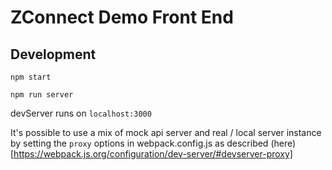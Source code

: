 # ZConnect Demo Front End

## Development

`npm start`

`npm run server`

devServer runs on `localhost:3000`

It's possible to use a mix of mock api server and real / local server instance by setting the `proxy` options in webpack.config.js as described (here)[https://webpack.js.org/configuration/dev-server/#devserver-proxy]
